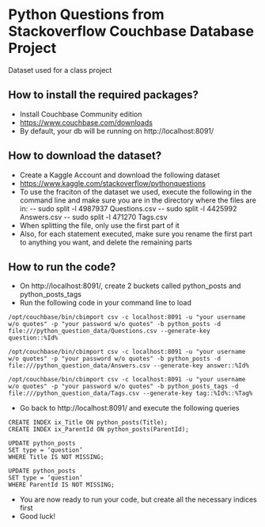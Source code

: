 # Python Questions from Stackoverflow Couchbase Database Project
Dataset used for a class project

## How to install the required packages?
- Install Couchbase Community edition
- https://www.couchbase.com/downloads
- By default, your db will be running on http://localhost:8091/

## How to download the dataset?
- Create a Kaggle Account and download the following dataset
- https://www.kaggle.com/stackoverflow/pythonquestions
- To use the fraciton of the dataset we used, execute the following in the command line and make sure you are in the directory where the files are in:
-- sudo split -l 4987937 Questions.csv
-- sudo split -l 4425992 Answers.csv
-- sudo split -l 471270 Tags.csv
- When splitting the file, only use the first part of it
- Also, for each statement executed, make sure you rename the first part to anything you want, and delete the remaining parts

## How to run the code?
- On http://localhost:8091/, create 2 buckets called python_posts and python_posts_tags
- Run the following code in your command line to load
```
/opt/couchbase/bin/cbimport csv -c localhost:8091 -u "your username w/o quotes" -p "your password w/o quotes" -b python_posts -d file:///python_question_data/Questions.csv --generate-key question::%Id%

/opt/couchbase/bin/cbimport csv -c localhost:8091 -u "your username w/o quotes" -p "your password w/o quotes" -b python_posts -d file:///python_question_data/Answers.csv --generate-key answer::%Id%

/opt/couchbase/bin/cbimport csv -c localhost:8091 -u "your username w/o quotes" -p "your password w/o quotes" -b python_posts_tags -d file:///python_question_data/Tags.csv --generate-key tag::%Id%::%Tag%
```
- Go back to http://localhost:8091/ and execute the following queries
```
CREATE INDEX ix_Title ON python_posts(Title);
CREATE INDEX ix_ParentId ON python_posts(ParentId);

UPDATE python_posts
SET type = ‘question’
WHERE Title IS NOT MISSING;

UPDATE python_posts
SET type = ‘question’
WHERE ParentId IS NOT MISSING;
```
- You are now ready to run your code, but create all the necessary indices first
- Good luck!
